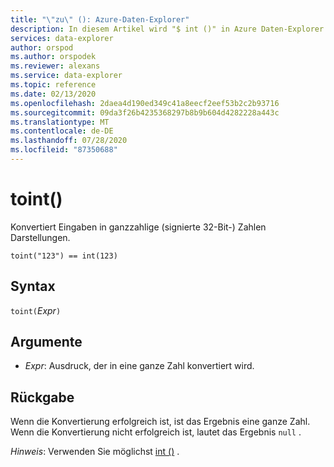 ```yaml
---
title: "\"zu\" (): Azure-Daten-Explorer"
description: In diesem Artikel wird "$ int ()" in Azure Daten-Explorer beschrieben.
services: data-explorer
author: orspod
ms.author: orspodek
ms.reviewer: alexans
ms.service: data-explorer
ms.topic: reference
ms.date: 02/13/2020
ms.openlocfilehash: 2daea4d190ed349c41a8eecf2eef53b2c2b93716
ms.sourcegitcommit: 09da3f26b4235368297b8b9b604d4282228a443c
ms.translationtype: MT
ms.contentlocale: de-DE
ms.lasthandoff: 07/28/2020
ms.locfileid: "87350688"
---
```

# <a name="toint"></a>toint()

Konvertiert Eingaben in ganzzahlige (signierte 32-Bit-) Zahlen Darstellungen.

```kusto
toint("123") == int(123)
```

## <a name="syntax"></a>Syntax

`toint(`*Expr*`)`

## <a name="arguments"></a>Argumente

* *Expr*: Ausdruck, der in eine ganze Zahl konvertiert wird. 

## <a name="returns"></a>Rückgabe

Wenn die Konvertierung erfolgreich ist, ist das Ergebnis eine ganze Zahl.
Wenn die Konvertierung nicht erfolgreich ist, lautet das Ergebnis `null` .
 
*Hinweis*: Verwenden Sie möglichst [int ()](./scalar-data-types/int.md) .
